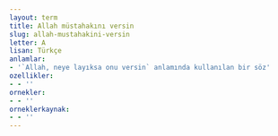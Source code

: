 ```yaml
---
layout: term
title: Allah müstahakını versin
slug: allah-mustahakini-versin
letter: A
lisan: Türkçe
anlamlar:
- '`Allah, neye layıksa onu versin` anlamında kullanılan bir söz'
ozellikler:
- - ''
ornekler:
- - ''
orneklerkaynak:
- - ''
---
```

